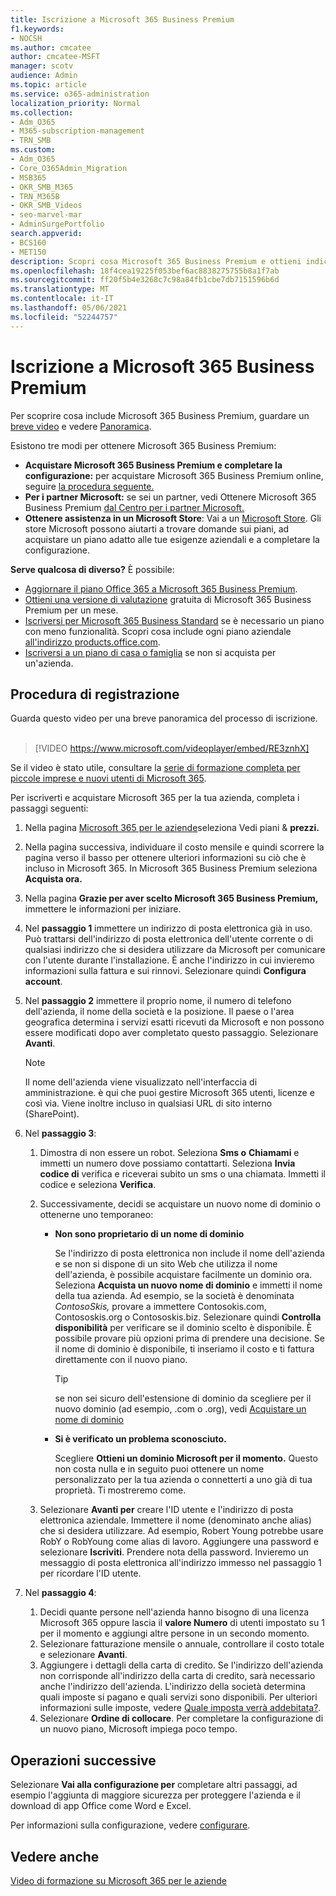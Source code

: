 ```yaml
---
title: Iscrizione a Microsoft 365 Business Premium
f1.keywords:
- NOCSH
ms.author: cmcatee
author: cmcatee-MSFT
manager: scotv
audience: Admin
ms.topic: article
ms.service: o365-administration
localization_priority: Normal
ms.collection:
- Adm_O365
- M365-subscription-management
- TRN_SMB
ms.custom:
- Adm_O365
- Core_O365Admin_Migration
- MSB365
- OKR_SMB_M365
- TRN_M365B
- OKR_SMB_Videos
- seo-marvel-mar
- AdminSurgePortfolio
search.appverid:
- BCS160
- MET150
description: Scopri cosa Microsoft 365 Business Premium e ottieni indicazioni dettagliate per la registrazione per Microsoft 365 Business Premium.
ms.openlocfilehash: 18f4cea19225f053bef6ac8838275755b8a1f7ab
ms.sourcegitcommit: ff20f5b4e3268c7c98a84fb1cbe7db7151596b6d
ms.translationtype: MT
ms.contentlocale: it-IT
ms.lasthandoff: 05/06/2021
ms.locfileid: "52244757"
---
```

# <a name="sign-up-for-microsoft-365-business-premium"></a>Iscrizione a Microsoft 365 Business Premium

Per scoprire cosa include Microsoft 365 Business Premium, guardare un [breve video](../business-video/what-is-microsoft-365.md) e vedere [Panoramica](microsoft-365-business-overview.md).

Esistono tre modi per ottenere Microsoft 365 Business Premium:
- **Acquistare Microsoft 365 Business Premium e completare la configurazione:** per acquistare Microsoft 365 Business Premium online, seguire [la procedura seguente.](#sign-up-steps)
- **Per i partner Microsoft:** se sei un partner, vedi Ottenere Microsoft 365 Business Premium [dal Centro per i partner Microsoft.](get-microsoft-365-business.md)
- **Ottenere assistenza in un Microsoft Store**: Vai a un [Microsoft Store](https://go.microsoft.com/fwlink/?linkid=2109652). Gli store Microsoft possono aiutarti a trovare domande sui piani, ad acquistare un piano adatto alle tue esigenze aziendali e a completare la configurazione.

**Serve qualcosa di diverso?** È possibile:
- [Aggiornare il piano Office 365 a Microsoft 365 Business Premium](migrate-to-microsoft-365-business.md).
- [Ottieni una versione di valutazione](https://go.microsoft.com/fwlink/p/?linkid=2102309) gratuita di Microsoft 365 Business Premium per un mese.
- [Iscriversi per Microsoft 365 Business Standard](https://go.microsoft.com/fwlink/p/?LinkID=510935) se è necessario un piano con meno funzionalità. Scopri cosa include ogni piano aziendale [all'indirizzo products.office.com](https://go.microsoft.com/fwlink/?linkid=2109397).
- [Iscriversi a un piano di casa o famiglia](https://go.microsoft.com/fwlink/?linkid=2109398) se non si acquista per un'azienda. 

## <a name="sign-up-steps"></a>Procedura di registrazione

Guarda questo video per una breve panoramica del processo di iscrizione.<br><br>

> [!VIDEO https://www.microsoft.com/videoplayer/embed/RE3znhX] 

Se il video è stato utile, consultare la [serie di formazione completa per piccole imprese e nuovi utenti di Microsoft 365](https://support.microsoft.com/office/6ab4bbcd-79cf-4000-a0bd-d42ce4d12816).

Per iscriverti e acquistare Microsoft 365 per la tua azienda, completa i passaggi seguenti:

1. Nella pagina [Microsoft 365 per le aziende](https://go.microsoft.com/fwlink/?linkid=2109654)seleziona Vedi piani & **prezzi.** 
2. Nella pagina successiva, individuare il costo mensile e quindi scorrere la pagina verso il basso per ottenere ulteriori informazioni su ciò che è incluso in Microsoft 365. In Microsoft 365 Business Premium seleziona **Acquista ora.**
3. Nella pagina **Grazie per aver scelto Microsoft 365 Business Premium,** immettere le informazioni per iniziare.
4. Nel **passaggio 1** immettere un indirizzo di posta elettronica già in uso. Può trattarsi dell'indirizzo di posta elettronica dell'utente corrente o di qualsiasi indirizzo che si desidera utilizzare da Microsoft per comunicare con l'utente durante l'installazione. È anche l'indirizzo in cui invieremo informazioni sulla fattura e sui rinnovi. Selezionare quindi **Configura account**.
5. Nel **passaggio 2** immettere il proprio nome, il numero di telefono dell'azienda, il nome della società e la posizione. Il paese o l'area geografica determina i servizi esatti ricevuti da Microsoft e non possono essere modificati dopo aver completato questo passaggio. Selezionare **Avanti**.
    > [!NOTE]
    > Il nome dell'azienda viene visualizzato nell'interfaccia di amministrazione. è qui che puoi gestire Microsoft 365 utenti, licenze e così via. Viene inoltre incluso in qualsiasi URL di sito interno (SharePoint).
6. Nel **passaggio 3**:

    1. Dimostra di non essere un robot. Seleziona **Sms o** **Chiamami** e immetti un numero dove possiamo contattarti. Seleziona **Invia codice di** verifica e riceverai subito un sms o una chiamata. Immetti il codice e seleziona **Verifica**.
    2. Successivamente, decidi se acquistare un nuovo nome di dominio o ottenerne uno temporaneo:

        - **Non sono proprietario di un nome di dominio** 
        
            Se l'indirizzo di posta elettronica non include il nome dell'azienda e se non si dispone di un sito Web che utilizza il nome dell'azienda, è possibile acquistare facilmente un dominio ora. Seleziona **Acquista un nuovo nome di dominio** e immetti il nome della tua azienda. Ad esempio, se la società è denominata *ContosoSkis,* provare a immettere Contosokis.com, Contososkis.org o Contososkis.biz. Selezionare quindi **Controlla disponibilità** per verificare se il dominio scelto è disponibile. È possibile provare più opzioni prima di prendere una decisione. Se il nome di dominio è disponibile, ti inseriamo il costo e ti fattura direttamente con il nuovo piano. 
       
            > [!TIP]
            > se non sei sicuro dell'estensione di dominio da scegliere per il nuovo dominio (ad esempio, .com o .org), vedi [Acquistare un nome di dominio](../admin/get-help-with-domains/buy-a-domain-name.md)
        
        - **Si è verificato un problema sconosciuto.** 
        
             Scegliere **Ottieni un dominio Microsoft per il momento.** Questo non costa nulla e in seguito puoi ottenere un nome personalizzato per la tua azienda o connetterti a uno già di tua proprietà. Ti mostreremo come.

    3. Selezionare **Avanti per** creare l'ID utente e l'indirizzo di posta elettronica aziendale. Immettere il nome (denominato anche alias) che si desidera utilizzare. Ad esempio, Robert Young potrebbe usare RobY o RobYoung come alias di lavoro. Aggiungere una password e selezionare **Iscriviti**. Prendere nota della password. Invieremo un messaggio di posta elettronica all'indirizzo immesso nel passaggio 1 per ricordare l'ID utente.
7. Nel **passaggio 4**: 

    1. Decidi quante persone nell'azienda hanno bisogno di una licenza Microsoft 365 oppure lascia il **valore Numero** di utenti impostato su 1 per il momento e aggiungi altre persone in un secondo momento. 
    2. Selezionare fatturazione mensile o annuale, controllare il costo totale e selezionare **Avanti**. 
    3. Aggiungere i dettagli della carta di credito. Se l'indirizzo dell'azienda non corrisponde all'indirizzo della carta di credito, sarà necessario anche l'indirizzo dell'azienda. L'indirizzo della società determina quali imposte si pagano e quali servizi sono disponibili. Per ulteriori informazioni sulle imposte, vedere [Quale imposta verrà addebitata?](../commerce/billing-and-payments/tax-information.md).
    4. Selezionare **Ordine di collocare**. Per completare la configurazione di un nuovo piano, Microsoft impiega poco tempo.

## <a name="whats-next"></a>Operazioni successive

Selezionare **Vai alla configurazione per** completare altri passaggi, ad esempio l'aggiunta di maggiore sicurezza per proteggere l'azienda e il download di app Office come Word e Excel.

Per informazioni sulla configurazione, vedere [configurare](set-up.md).

## <a name="see-also"></a>Vedere anche

[Video di formazione su Microsoft 365 per le aziende](../business-video/index.yml)